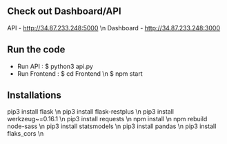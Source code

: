 
## Check out Dashboard/API
API - http://34.87.233.248:5000 \n
Dashboard - http://34.87.233.248:3000

## Run the code

- Run API : $ python3 api.py
- Run Frontend : $ cd Frontend \n
				 $ npm start


## Installations
pip3 install flask \n
pip3 install flask-restplus \n
pip3 install werkzeug~=0.16.1 \n
pip3 install requests \n
npm install \n
npm rebuild node-sass \n
pip3 install statsmodels \n
pip3 install pandas \n
pip3 install flaks_cors \n





